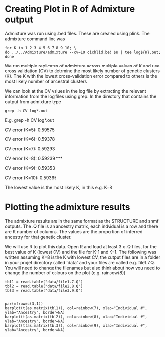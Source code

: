 
# Creating Plot in R of Admixture output 
Admixture was run using .bed files. These are created using plink. The admixture command line was

```
for K in 1 2 3 4 5 6 7 8 9 10; \
do ../../Admixture/admixture --cv=10 cichlid.bed $K | tee log${K}.out; 
done
```

We run multiple replicates of admixture across multiple values of K and use cross validation (CV) to  detrmine the most likely number of genetic clusters (K). 
The K with the lowest cross-validation error compared to others is the most likely number of ancestral clusters

We can look at the CV values in the log file by extracting the relevant information from the log files using grep. In the directory that contains the output from admixture type
```
grep -h CV log*.out
```

E.g. 
grep -h CV log*.out

CV error (K=5): 0.59575

CV error (K=6): 0.59378

CV error (K=7): 0.59293

CV error (K=8): 0.59239 ***

CV error (K=9): 0.59353

CV error (K=10): 0.59365

The lowest value is the most likely K, in this e.g. K=8

# Plotting the admixture results

The admixture results are in the same format as the STRUCTURE and snmf outputs. The .Q file is an ancestry matrix, each indvidual is a row and there are K number of columns. The values are the proportion of inferred ancestry for that genetic cluster.

We will use R to plot this data. Open R and load at least 3 x .Q files, for the best value of K (lowest CV) and the file for K-1 and K+1. 
The following was written assuming K=8 is the K with lowest CV, the output files are in a folder in your projet directory called 'data' and your files are called e.g. file1.7.Q. You will need to change the filenames but also think about how you need to change the number of colours on the plot (e.g. rainbow(8))

```
tbl1 = read.table("data/file1.7.Q")
tbl2 = read.table("data/file2.8.Q")
tbl3 = read.table("data/file3.9.Q")


par(mfrow=c(3,1))
barplot(t(as.matrix(tbl1)), col=rainbow(7), xlab="Individual #", ylab="Ancestry", border=NA)
barplot(t(as.matrix(tbl2)), col=rainbow(8), xlab="Individual #", ylab="Ancestry", border=NA)
barplot(t(as.matrix(tbl3)), col=rainbow(9), xlab="Individual #", ylab="Ancestry", border=NA)

```

